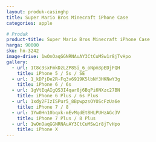 ```yaml
---
layout: produk-casinghp
title: Super Mario Bros Minecraft iPhone Case
categories: apple

# Produk
product-title: Super Mario Bros Minecraft iPhone Case
harga: 90000
sku: hn-3242
image-drive: 1wOnOaqGGNRNAuAY3CtCuMSw1r8jTvHpo
gallery:
  - url: 1t8c3sxFmkDzLZP8Si_6_oNpm3pEDjFQH
    title: iPhone 5 / 5s / SE
  - url: 1_kDPjDe2R-Fq3v6919K5lbNf3HKNwY3g
    title: iPhone 6 / 6s
  - url: 1gVtEqAIgQS3I4qar8j6BqPi6NXzc27BN
    title: iPhone 6 Plus / 6s Plus
  - url: 1xdy2FIzISPur5_8BpwpzsOYOScFzUa6e
    title: iPhone 7 / 8
  - url: 1Yw0Hn10bqxk-mEvMqdEt8HLPUHzAGc3V
    title: iPhone 7 Plus / 8 Plus
  - url: 1wOnOaqGGNRNAuAY3CtCuMSw1r8jTvHpo
    title: iPhone X
---
```

